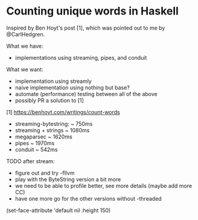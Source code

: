 # Counting unique words in Haskell

Inspired by Ben Hoyt's post [1], which was pointed out to me by
@CarlHedgren.

What we have:
- implementations using streaming, pipes, and conduit

What we want:
- implementation using streamly
- naive implementation using nothing but base?
- automate (performance) testing between all of the above
- possibly PR a solution to [1]




[1] https://benhoyt.com/writings/count-words





- streaming-bytestring: ~  750ms
- streaming + strings   ~ 1080ms
- megaparsec            ~ 1620ms
- pipes                 ~ 1970ms
- conduit               ~  542ms





TODO after stream:
- figure out and try -fllvm
- play with the ByteString version a bit more
- we need to be able to profile better, see more details (maybe add more CC)
- have one more go for the other versions without -threaded














(set-face-attribute 'default nil :height 150)

